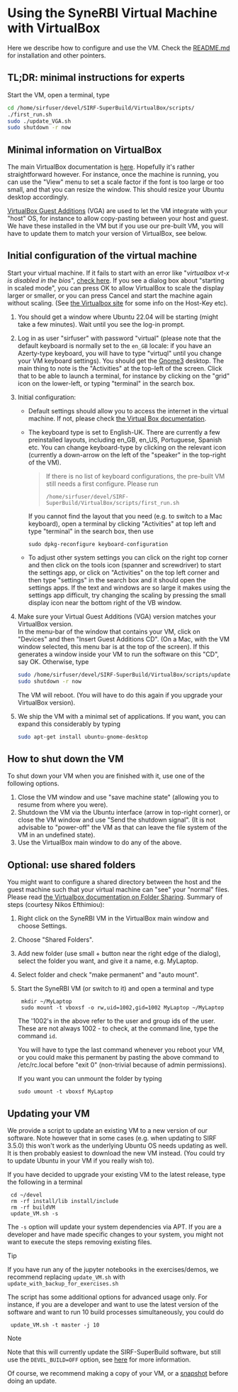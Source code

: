 # Using the SyneRBI Virtual Machine with VirtualBox

Here we describe how to configure and use the VM. Check the [README.md](README.md) for installation and other pointers.

## TL;DR: minimal instructions for experts

Start the VM, open a terminal, type
```sh
cd /home/sirfuser/devel/SIRF-SuperBuild/VirtualBox/scripts/
./first_run.sh
sudo ./update_VGA.sh
sudo shutdown -r now
```

## Minimal information on VirtualBox

The main VirtualBox documentation is [here](https://www.virtualbox.org/wiki/End-user_documentation). Hopefully it's
rather straightforward however. For instance, once the machine is running, you can use the "View" menu
to set a scale factor if the font is too large or too small, and that you can resize the window. This should resize your Ubuntu desktop accordingly.

[VirtualBox Guest Additions](https://www.virtualbox.org/manual/topics/guestadditions.html) (VGA) are used to let the VM integrate with your "host" OS, for instance to allow
copy-pasting between your host and guest. We have these installed in the VM but if you use our pre-built VM, you will have to update them to match your version of VirtualBox, see below.

## Initial configuration of the virtual machine

Start your virtual machine. If it fails to start with an error like "*virtualbox vt-x is disabled in the bios*", [check here](http://www.howtogeek.com/213795/how-to-enable-intel-vt-x-in-your-computers-bios-or-uefi-firmware/).
If you see a dialog box about "starting in scaled mode", you can press OK to allow VirtualBox to scale the display larger or smaller, or you can press Cancel and start the machine again without scaling. (See [the Virtualbox site](https://www.virtualbox.org/manual/) for some info on the Host-Key etc).

1. You should get a window where Ubuntu 22.04 will be starting (might take a few minutes). Wait until you see the log-in prompt.

2. Log in as user "sirfuser" with password "virtual" (please note that the default keyboard is normally set to the `en_GB` locale: if you have an Azerty-type keyboard, you will have to type "virtuql" until you change your VM keyboard settings). You should get the [Gnome3](https://www.gnome.org/gnome-3/) desktop. The main thing to note is the "Activities" at the top-left of the screen. Click that to be able to launch a terminal, for instance by clicking on the "grid" icon on the lower-left, or typing "terminal" in the search box.

3. Initial configuration:
    - Default settings should allow you to access the internet in the virtual machine.
      If not, please check [the Virtual Box documentation](https://www.virtualbox.org/manual/topics/networkingdetails.html#network-manager).
    - The keyboard type is set to English-UK. There are currently a few preinstalled layouts, including en_GB, en_US, Portuguese, Spanish etc.
      You can change keyboard-type by clicking on the relevant icon (currently a down-arrow on the left of the "speaker" in the top-right of the VM).
      > If there is no list of keyboard configurations, the pre-built VM still needs a first configure. Please run
      > ```
      > /home/sirfuser/devel/SIRF-SuperBuild/VirtualBox/scripts/first_run.sh
      > ```

      If you cannot find the layout that you need (e.g. to switch to a Mac keyboard), open a terminal by clicking "Activities" at top left and type "terminal" in the search box, then use

      ```
      sudo dpkg-reconfigure keyboard-configuration
      ```

    - To adjust other system settings you can click on the right top corner and then click on the tools icon (spanner and screwdriver) to start the settings app, or click on "Activities" on the top left corner and then type "settings" in the search box and it should open the settings apps. If the text and windows are so large it makes using the settings app difficult, try changing the scaling by pressing the small display icon near the bottom right of the VB window. 

4. Make sure your Virtual Guest Additions (VGA) version matches your VirtualBox version.<br />
In the menu-bar of the window that contains your VM, click on "Devices" and then "Insert Guest Additions CD". (On a Mac, with the VM window selected, this menu bar is at the top of the screen).
If this generates a window inside your VM to run the software on this "CD", say OK. Otherwise, type

   ```sh
   sudo /home/sirfuser/devel/SIRF-SuperBuild/VirtualBox/scripts/update_VGA.sh
   sudo shutdown -r now
   ```
   The VM will reboot. (You will have to do this again if you upgrade your VirtualBox version).

5. We ship the VM with a minimal set of applications. If you want, you can expand this considerably by typing
   ```sh
   sudo apt-get install ubuntu-gnome-desktop
   ```

## How to shut down the VM

To shut down your VM when you are finished with it, use one of the following options. 

1. Close the VM window and use "save machine state" (allowing you to resume from where you were).
2. Shutdown the VM via the Ubuntu interface (arrow in top-right corner), or close the VM window
and use "Send the shutdown signal". 
(It is not advisable to "power-off" the VM as that can leave the file system of the VM in an undefined state).
3. Use the VirtualBox main window to do any of the above.

## Optional: use shared folders

You might want to configure a shared directory between the host and the guest machine such that your virtual machine can "see" your "normal" files. Please read [the Virtualbox documentation on Folder Sharing](https://www.virtualbox.org/manual/topics/guestadditions.html#sharedfolders).
Summary of steps (courtesy Nikos Efthimiou):
 
 1. Right click on the SyneRBI VM in the VirtualBox main window and choose Settings.
 2. Choose "Shared Folders".
 3. Add new folder (use small + button near the right edge of the dialog), select the folder you want, and give it a name, e.g. MyLaptop.
 4. Select folder and check "make permanent" and "auto mount".
 5. Start the SyneRBI VM (or switch to it) and open a terminal and type
 
         mkdir ~/MyLaptop
         sudo mount -t vboxsf -o rw,uid=1002,gid=1002 MyLaptop ~/MyLaptop
    The '1002's in the above refer to the user and group ids of the user. These are not always 1002 - to check, at the command line, type the command `id`.
 
    You will have to type the last command whenever you reboot your VM, or you could make this permanent by pasting the above command to /etc/rc.local before "exit 0" (non-trivial because of admin permissions). 

    If you want you can unmount the folder by typing

        sudo umount -t vboxsf MyLaptop


## Updating your VM

We  provide a script to update an existing VM to a new version of our software. Note however that in some cases (e.g. when updating to SIRF 3.5.0) this won't work as the underlying Ubuntu OS needs updating as well. It is then probably easiest to download the new VM instead. (You could try to update Ubuntu in your VM if you really wish to).

If you have decided to upgrade your existing VM to the latest release, type the following in a terminal

     cd ~/devel
     rm -rf install/lib install/include
     rm -rf buildVM
     update_VM.sh -s

The `-s` option will update your system dependencies via APT. If you are a developer and have made specific changes to your system, you might not want to execute the steps removing existing files.

> [!TIP]
> If you have run any of the jupyter notebooks in the exercises/demos, we recommend replacing
> `update_VM.sh` with `update_with_backup_for_exercises.sh`

The script has some additional options for advanced usage only. For instance, if you
are a developer and want to use the latest version of the software and want
to run 10 build processes simultaneously, you could do

     update_VM.sh -t master -j 10

> [!NOTE]
> Note that this will currently update the SIRF-SuperBuild software, but still use the `DEVEL_BUILD=OFF` option, see [here](https://github.com/SyneRBI/SIRF-SuperBuild#Building-with-specific-versions-of-dependencies) for more information.


Of course, we recommend making a copy of your VM, or a [snapshot](https://www.virtualbox.org/manual/topics/Introduction.html#snapshots) before doing an update.

